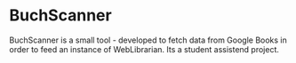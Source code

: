 # BuchScanner
BuchScanner is a small tool - developed to fetch data from Google Books in order to feed an instance of WebLibrarian. Its a student assistend project.
